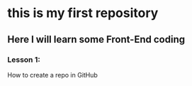 # this is my first repository
## Here I will learn some Front-End coding
### Lesson 1:
How to create a repo in GitHub
